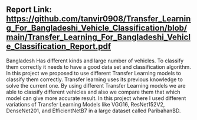 ## Report Link: https://github.com/tanvir0908/Transfer_Learning_For_Bangladeshi_Vehicle_Classification/blob/main/Transfer_Learning_For_Bangladeshi_Vehicle_Classification_Report.pdf

Bangladesh Has different kinds and large number
of vehicles. To classify them correctly it needs to have a good
data set and classification algorithm. In this project we proposed to
use different Transfer Learning models to classify them correctly.
Transfer learning uses its previous knowledge to solve the current
one. By using different Transfer Learning models we are able to
classify different vehicles and also we compare them that which
model can give more accurate result. In this project
where I used different variations of Transfer
Learning Models like VGG16, ResNet152V2,
DenseNet201, and EfficientNetB7 in a large
dataset called ParibahanBD.
